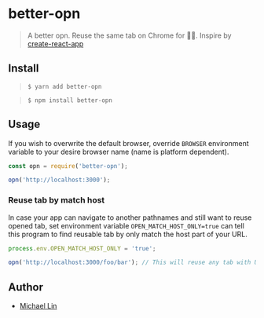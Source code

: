 # better-opn

> A better opn. Reuse the same tab on Chrome for 👨‍💻. Inspire by [create-react-app](https://github.com/facebook/create-react-app)

## Install

> `$ yarn add better-opn`

> `$ npm install better-opn`


## Usage

If you wish to overwrite the default browser, override `BROWSER` environment variable to your desire browser name (name is platform dependent).

```js
const opn = require('better-opn');

opn('http://localhost:3000');
```

### Reuse tab by match host

In case your app can navigate to another pathnames and still want to reuse opened tab, set environment variable `OPEN_MATCH_HOST_ONLY=true` can tell this program to find reusable tab by only match the host part of your URL.

```js
process.env.OPEN_MATCH_HOST_ONLY = 'true';

opn('http://localhost:3000/foo/bar'); // This will reuse any tab with URL starting with http://localhost:3000/
```

## Author

- [Michael Lin](https://michaellin.me)
